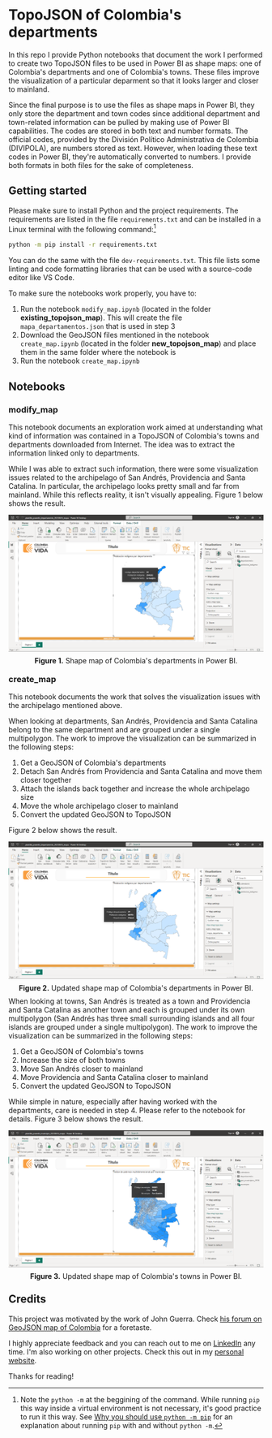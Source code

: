 # TopoJSON of Colombia's departments

In this repo I provide Python notebooks that document the work I performed to create two TopoJSON files to be used in Power BI as shape maps: one of Colombia's departments and one of Colombia's towns. These files improve the visualization of a particular deparment so that it looks larger and closer to mainland.

Since the final purpose is to use the files as shape maps in Power BI, they only store the department and town codes since additional department and town-related information can be pulled by making use of Power BI capabilities. The codes are stored in both text and number formats. The official codes, provided by the División Político Administrativa de Colombia (DIVIPOLA), are numbers stored as text. However, when loading these text codes in Power BI, they're automatically converted to numbers. I provide both formats in both files for the sake of completeness.

## Getting started

Please make sure to install Python and the project requirements. The requirements are listed in the file `requirements.txt` and can be installed in a Linux terminal with the following command:[^1]

[^1]: Note the `python -m` at the beggining of the command. While running `pip` this way inside a virtual environment is not necessary, it's good practice to run it this way. See [Why you should use `python -m pip`](https://snarky.ca/why-you-should-use-python-m-pip/) for an explanation about running `pip` with and without `python -m`.

```bash
python -m pip install -r requirements.txt
```

You can do the same with the file `dev-requirements.txt`. This file lists some linting and code formatting libraries that can be used with a source-code editor like VS Code.

To make sure the notebooks work properly, you have to:

1. Run the notebook `modify_map.ipynb` (located in the folder **existing_topojson_map**). This will create the file `mapa_departamentos.json` that is used in step 3
2. Download the GeoJSON files mentioned in the notebook `create_map.ipynb` (located in the folder **new_topojson_map**) and place them in the same folder where the notebook is
3. Run the notebook `create_map.ipynb`

## Notebooks

### modify_map

This notebook documents an exploration work aimed at understanding what kind of information was contained in a TopoJSON of Colombia's towns and departments downloaded from Internet. The idea was to extract the information linked only to departments.

While I was able to extract such information, there were some visualization issues related to the archipelago of San Andrés, Providencia and Santa Catalina. In particular, the archipelago looks pretty small and far from mainland. While this reflects reality, it isn't visually appealing. Figure 1 below shows the result.

<p style="line-height:0.5" align="center">
    <img src="images/dashboard_departments.png" />
</p>
<p style="line-height:0.5" align="center"><b>Figure 1.</b> Shape map of Colombia's departments in Power BI.</p>

### create_map

This notebook documents the work that solves the visualization issues with the archipelago mentioned above.

When looking at departments, San Andrés, Providencia and Santa Catalina belong to the same department and are grouped under a single multipolygon. The work to improve the visualization can be summarized in the following steps:

1. Get a GeoJSON of Colombia's departments
2. Detach San Andrés from Providencia and Santa Catalina and move them closer together
3. Attach the islands back together and increase the whole archipelago size
4. Move the whole archipelago closer to mainland
5. Convert the updated GeoJSON to TopoJSON

Figure 2 below shows the result.

<p style="line-height:0.5" align="center">
    <img src="images/dashboard_departments_r.png" />
</p>
<p style="line-height:0.5" align="center"><b>Figure 2.</b> Updated shape map of Colombia's departments in Power BI.</p>

When looking at towns, San Andrés is treated as a town and Providencia and Santa Catalina as another town and each is grouped under its own multipolygon (San Andrés has three small surrounding islands and all four islands are grouped under a single multipolygon). The work to improve the visualization can be summarized in the following steps:

1. Get a GeoJSON of Colombia's towns
2. Increase the size of both towns
3. Move San Andrés closer to mainland
4. Move Providencia and Santa Catalina closer to mainland
5. Convert the updated GeoJSON to TopoJSON

While simple in nature, especially after having worked with the departments, care is needed in step 4. Please refer to the notebook for details. Figure 3 below shows the result.

<p style="line-height:0.5" align="center">
    <img src="images/dashboard_towns.png" />
</p>
<p style="line-height:0.5" align="center"><b>Figure 3.</b> Updated shape map of Colombia's towns in Power BI.</p>

## Credits

This project was motivated by the work of John Guerra. Check [his forum on GeoJSON map of Colombia](https://gist.github.com/john-guerra/43c7656821069d00dcbc) for a foretaste.

I highly appreciate feedback and you can reach out to me on [LinkedIn](https://bit.ly/jaime-linkedin) any time. I'm also working on other projects. Check this out in my [personal website](https://bit.ly/jaime-website).

Thanks for reading!
